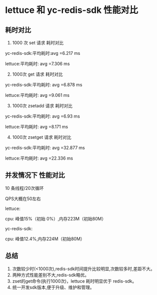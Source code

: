 # lettuce 和 yc-redis-sdk 性能对比

## 耗时对比

1.  1000 次 set 请求 耗时对比

   yc-redis-sdk:平均耗时:avg =6.217 ms

   lettuce:平均耗时: avg =7.306  ms

2.  1000次 get 请求 耗时对比

   yc-redis-sdk:平均耗时: avg =6.878 ms

   lettuce:平均耗时: avg =9.061  ms

3.  1000次 zsetadd 请求 耗时对比

   yc-redis-sdk:平均耗时: avg =6.93 ms

   lettuce:平均耗时: avg =8.171 ms

4.  1000次 zsetget 请求 耗时对比

   yc-redis-sdk:平均耗时: avg =32.877 ms

   lettuce:平均耗时:  avg =22.336 ms

## 并发情况下 性能对比

10 条线程/20次循环

QPS大概在50左右

lettuce:

cpu: 峰值15%（初始 0%）,内存223M（初始80M）

yc-redis-sdk:

cpu: 峰值12.4%,内存224M（初始80M）

## 总结

1.  次数较少时(<1000次),redis-sdk时间提升比较明显,次数较多时,差距不大。
2.  两种方式性能差别不大,redis-sdk略优。
3.  zset的get命令(执行1000次)，lettuce 耗时明显优于 redis-sdk。
4. 统一开发sdk版本,便于升级、维护和管理。